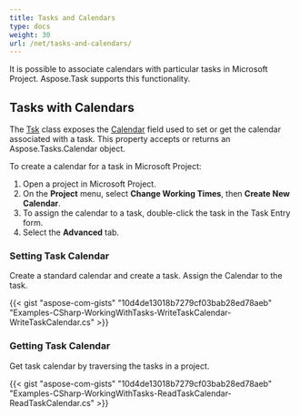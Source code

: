 ```yaml
---
title: Tasks and Calendars
type: docs
weight: 30
url: /net/tasks-and-calendars/
---
```


It is possible to associate calendars with particular tasks in Microsoft Project. Aspose.Task supports this functionality.

## **Tasks with Calendars**
The [Tsk](https://apireference.aspose.com/tasks/net/aspose.tasks/tsk) class exposes the [Calendar](https://apireference.aspose.com/tasks/net/aspose.tasks/tsk/fields/calendar) field used to set or get the calendar associated with a task. This property accepts or returns an Aspose.Tasks.Calendar object.

To create a calendar for a task in Microsoft Project:

1. Open a project in Microsoft Project.
2. On the **Project** menu, select **Change Working Times**, then **Create New Calendar**.
3. To assign the calendar to a task, double-click the task in the Task Entry form.
4. Select the **Advanced** tab.

### **Setting Task Calendar**
Create a standard calendar and create a task. Assign the Calendar to the task.

{{< gist "aspose-com-gists" "10d4de13018b7279cf03bab28ed78aeb" "Examples-CSharp-WorkingWithTasks-WriteTaskCalendar-WriteTaskCalendar.cs" >}}

### **Getting Task Calendar**
Get task calendar by traversing the tasks in a project.

{{< gist "aspose-com-gists" "10d4de13018b7279cf03bab28ed78aeb" "Examples-CSharp-WorkingWithTasks-ReadTaskCalendar-ReadTaskCalendar.cs" >}}
